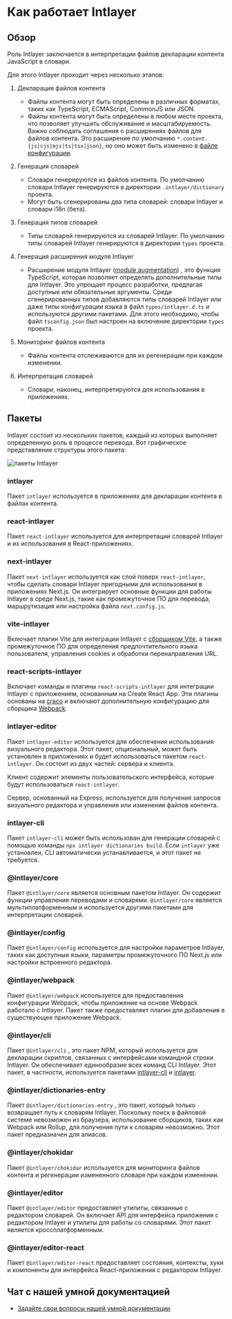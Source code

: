 # Как работает Intlayer

## Обзор

Роль Intlayer заключается в интерпретации файлов декларации контента JavaScript в словари.

Для этого Intlayer проходит через несколько этапов:

1. Декларация файлов контента

   - Файлы контента могут быть определены в различных форматах, таких как TypeScript, ECMAScript, CommonJS или JSON.
   - Файлы контента могут быть определены в любом месте проекта, что позволяет улучшить обслуживание и масштабируемость. Важно соблюдать соглашения о расширениях файлов для файлов контента. Это расширение по умолчанию `*.content.{js|cjs|mjs|ts|tsx|json}`, но оно может быть изменено в [файле конфигурации](https://github.com/aymericzip/intlayer/blob/main/docs/ru/configuration.md).

2. Генерация словарей

   - Словари генерируются из файлов контента. По умолчанию словари Intlayer генерируются в директории `.intlayer/dictionary` проекта.
   - Могут быть сгенерированы два типа словарей: словари Intlayer и словари i18n (бета).

3. Генерация типов словарей

   - Типы словарей генерируются из словарей Intlayer. По умолчанию типы словарей Intlayer генерируются в директории `types` проекта.

4. Генерация расширения модуля Intlayer

   - Расширение модуля Intlayer ([module augmentation](https://www.typescriptlang.org/docs/handbook/declaration-merging.html)) , это функция TypeScript, которая позволяет определять дополнительные типы для Intlayer. Это упрощает процесс разработки, предлагая доступные или обязательные аргументы.
     Среди сгенерированных типов добавляются типы словарей Intlayer или даже типы конфигурации языка в файл `types/intlayer.d.ts` и используются другими пакетами. Для этого необходимо, чтобы файл `tsconfig.json` был настроен на включение директории `types` проекта.

5. Мониторинг файлов контента

   - Файлы контента отслеживаются для их регенерации при каждом изменении.

6. Интерпретация словарей
   - Словари, наконец, интерпретируются для использования в приложениях.

## Пакеты

Intlayer состоит из нескольких пакетов, каждый из которых выполняет определенную роль в процессе перевода. Вот графическое представление структуры этого пакета:

![пакеты Intlayer](https://github.com/aymericzip/intlayer/blob/main/docs/assets/packages_dependency_graph.svg)

### intlayer

Пакет `intlayer` используется в приложениях для декларации контента в файлах контента.

### react-intlayer

Пакет `react-intlayer` используется для интерпретации словарей Intlayer и их использования в React-приложениях.

### next-intlayer

Пакет `next-intlayer` используется как слой поверх `react-intlayer`, чтобы сделать словари Intlayer пригодными для использования в приложениях Next.js. Он интегрирует основные функции для работы Intlayer в среде Next.js, такие как промежуточное ПО для перевода, маршрутизация или настройка файла `next.config.js`.

### vite-intlayer

Включает плагин Vite для интеграции Intlayer с [сборщиком Vite](https://vite.dev/guide/why.html#why-bundle-for-production), а также промежуточное ПО для определения предпочтительного языка пользователя, управления cookies и обработки перенаправления URL.

### react-scripts-intlayer

Включает команды и плагины `react-scripts-intlayer` для интеграции Intlayer с приложением, основанным на Create React App. Эти плагины основаны на [craco](https://craco.js.org/) и включают дополнительную конфигурацию для сборщика [Webpack](https://webpack.js.org/).

### intlayer-editor

Пакет `intlayer-editor` используется для обеспечения использования визуального редактора. Этот пакет, опциональный, может быть установлен в приложениях и будет использоваться пакетом `react-intlayer`.
Он состоит из двух частей: сервера и клиента.

Клиент содержит элементы пользовательского интерфейса, которые будут использоваться `react-intlayer`.

Сервер, основанный на Express, используется для получения запросов визуального редактора и управления или изменения файлов контента.

### intlayer-cli

Пакет `intlayer-cli` может быть использован для генерации словарей с помощью команды `npx intlayer dictionaries build`. Если `intlayer` уже установлен, CLI автоматически устанавливается, и этот пакет не требуется.

### @intlayer/core

Пакет `@intlayer/core` является основным пакетом Intlayer. Он содержит функции управления переводами и словарями. `@intlayer/core` является мультиплатформенным и используется другими пакетами для интерпретации словарей.

### @intlayer/config

Пакет `@intlayer/config` используется для настройки параметров Intlayer, таких как доступные языки, параметры промежуточного ПО Next.js или настройки встроенного редактора.

### @intlayer/webpack

Пакет `@intlayer/webpack` используется для предоставления конфигурации Webpack, чтобы приложение на основе Webpack работало с Intlayer. Пакет также предоставляет плагин для добавления в существующее приложение Webpack.

### @intlayer/cli

Пакет `@intlayer/cli` , это пакет NPM, который используется для декларации скриптов, связанных с интерфейсами командной строки Intlayer. Он обеспечивает единообразие всех команд CLI Intlayer. Этот пакет, в частности, используется пакетами [intlayer-cli](https://github.com/aymericzip/intlayer/tree/main/docs/ru/packages/intlayer-cli/index.md) и [intlayer](https://github.com/aymericzip/intlayer/tree/main/docs/ru/packages/intlayer/index.md).

### @intlayer/dictionaries-entry

Пакет `@intlayer/dictionaries-entry` , это пакет, который только возвращает путь к словарям Intlayer. Поскольку поиск в файловой системе невозможен из браузера, использование сборщиков, таких как Webpack или Rollup, для получения пути к словарям невозможно. Этот пакет предназначен для алиасов.

### @intlayer/chokidar

Пакет `@intlayer/chokidar` используется для мониторинга файлов контента и регенерации измененного словаря при каждом изменении.

### @intlayer/editor

Пакет `@intlayer/editor` предоставляет утилиты, связанные с редактором словарей. Он включает API для интерфейса приложения с редактором Intlayer и утилиты для работы со словарями. Этот пакет является кроссплатформенным.

### @intlayer/editor-react

Пакет `@intlayer/editor-react` предоставляет состояния, контексты, хуки и компоненты для интерфейса React-приложения с редактором Intlayer.

## Чат с нашей умной документацией

- [Задайте свои вопросы нашей умной документации](https://intlayer.org/ru/docs/chat)
